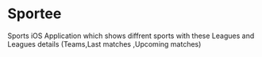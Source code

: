 # Sportee
Sports iOS Application 
which shows diffrent sports with these Leagues and Leagues details (Teams,Last matches ,Upcoming matches) 
